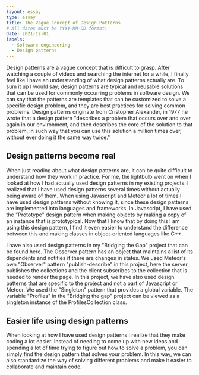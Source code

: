 ```yaml
---
layout: essay
type: essay
title: The Vague Concept of Design Patterns
# All dates must be YYYY-MM-DD format!
date: 2021-12-01
labels:
  - Software engineering 
  - Design patterns
---
```


Design patterns are a vague concept that is difficult to grasp. After watching a couple of videos and searching the internet for a while, I finally feel like 
I have an understanding of what design patterns actually are. To sum it up I would say; 
design patterns are typical and reusable solutions that can be used for commonly occurring problems in software design. 
We can say that the patterns are templates that can be customized to solve a specific design problem, and they are best practices for solving common problems.
Design patterns originate from Cristopher Alexander, in 1977 he wrote that a design pattern "describes a problem that occurs over and over again in our environment, and then describes the core of the solution to that problem, in such way that you can use this solution a million times over, without ever doing it the same way twice."

## Design patterns become real
When just reading about what design patterns are, it can be quite difficult to understand how they work in practice. For me, the lightbulb went on when I looked at how I had actually used design patterns in my existing projects. I realized that I have used design patterns several times without actually being aware of them. When using Javascript and Meteor a lot of times I have used design patterns without knowing it, since these design patterns are implemented into languages and frameworks. In Javascript, I have used the "Prototype" design pattern when making objects by making a copy of an instance that is prototypical. Now that I know that by doing this I am using this design pattern, I find it even easier to understand the difference between this and making classes in object-oriented languages like C++.

I have also used design patterns in my "Bridging the Gap" project that can be found here. The Observer pattern has an object that maintains a list of its dependents and notifies if there are changes in states. We used Meteor's own "Observer" pattern "publish-describe" in this project, here the server publishes the collections and the client subscribes to the collection that is needed to render the page. In this project, we have also used design patterns that are specific to the project and not a part of Javascript or Meteor. We used the "Singleton" pattern that provides a global variable. The variable "Profiles" in the "Bridging the gap" project can be viewed as a singleton instance of the ProfilesCollection class.


## Easier life using design patterns
When looking at how I have used design patterns I realize that they make coding a lot easier. Instead of needing to come up with new ideas and spending a lot of time trying to figure out how to solve a problem, you can simply find the design pattern that solves your problem. In this way, we can also standardize the way of solving different problems and make it easier to collaborate and maintain code.
